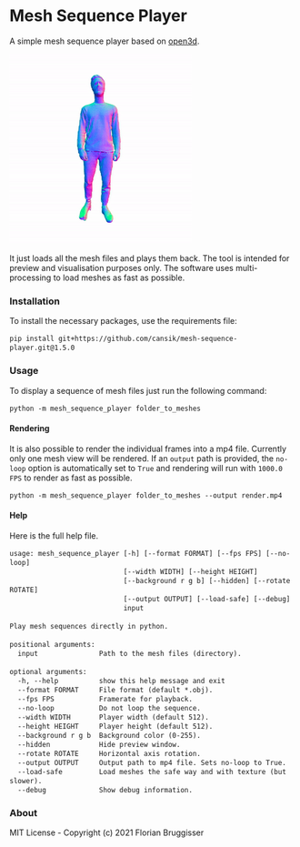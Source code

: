 # Mesh Sequence Player
A simple mesh sequence player based on [open3d](https://github.com/intel-isl/Open3D).

![person](readme/person_square.gif)

It just loads all the mesh files and plays them back. The tool is intended for preview and visualisation purposes only. The software uses multi-processing to load meshes as fast as possible.

### Installation
To install the necessary packages, use the requirements file:

```
pip install git+https://github.com/cansik/mesh-sequence-player.git@1.5.0
```

### Usage
To display a sequence of mesh files just run the following command:

```
python -m mesh_sequence_player folder_to_meshes
```

#### Rendering
It is also possible to render the individual frames into a mp4 file. Currently only one mesh view will be rendered. If an `output` path is provided, the `no-loop` option is automatically set to `True` and rendering will run with `1000.0 FPS` to render as fast as possible.

```
python -m mesh_sequence_player folder_to_meshes --output render.mp4
```

#### Help
Here is the full help file.

```
usage: mesh_sequence_player [-h] [--format FORMAT] [--fps FPS] [--no-loop]
                            [--width WIDTH] [--height HEIGHT]
                            [--background r g b] [--hidden] [--rotate ROTATE]
                            [--output OUTPUT] [--load-safe] [--debug]
                            input

Play mesh sequences directly in python.

positional arguments:
  input               Path to the mesh files (directory).

optional arguments:
  -h, --help          show this help message and exit
  --format FORMAT     File format (default *.obj).
  --fps FPS           Framerate for playback.
  --no-loop           Do not loop the sequence.
  --width WIDTH       Player width (default 512).
  --height HEIGHT     Player height (default 512).
  --background r g b  Background color (0-255).
  --hidden            Hide preview window.
  --rotate ROTATE     Horizontal axis rotation.
  --output OUTPUT     Output path to mp4 file. Sets no-loop to True.
  --load-safe         Load meshes the safe way and with texture (but slower).
  --debug             Show debug information.
```

### About
MIT License - Copyright (c) 2021 Florian Bruggisser
